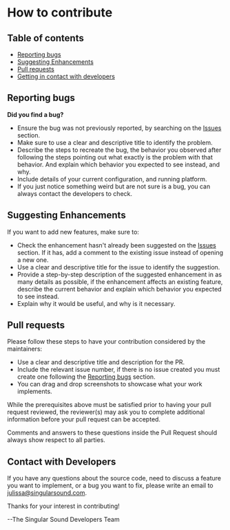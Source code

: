 # How to contribute

## Table of contents

- [Reporting bugs](#reporting-bugs)
- [Suggesting Enhancements](#suggesting-enhancements)
- [Pull requests](#pull-requests)
- [Getting in contact with developers](#contact-with-developers)

## Reporting bugs

**Did you find a bug?**
- Ensure the bug was not previously reported, by searching on the  [Issues](https://github.com/SingularSound/openbbm/issues) section.
- Make sure to use a clear and descriptive title to identify the problem.
- Describe the steps to recreate the bug, the behavior you observed after following the steps pointing out what exactly is the problem with that behavior. And explain which behavior you expected to see instead, and why.
- Include details of your current configuration, and running platform.
- If you just notice something weird but are not sure is a bug, you can always contact the developers to check.

## Suggesting Enhancements

If you want to add new features, make sure to:
   - Check the enhancement hasn't already been suggested on the [Issues](https://github.com/SingularSound/openbbm/issues) section. If it has, add a comment to the existing issue instead of opening a new one.
   - Use a clear and descriptive title for the issue to identify the suggestion.
   - Provide a step-by-step description of the suggested enhancement in as many details as possible, if the enhancement affects an existing feature, describe the current behavior and explain which behavior you expected to see instead.
   - Explain why it would be useful, and why is it necessary.
   
## Pull requests

Please follow these steps to have your contribution considered by the maintainers:
   - Use a clear and descriptive title and description for the PR.
   - Include the relevant issue number, if there is no issue created you must create one following the [Reporting bugs](#reporting-bugs) section.
   - You can drag and drop screenshots to showcase what your work implements.

While the prerequisites above must be satisfied prior to having your pull request reviewed, the reviewer(s) may ask you to complete additional information before your pull request can be accepted. 

Comments and answers to these questions inside the Pull Request should always show respect to all parties.

## Contact with Developers

   If you have any questions about the source code, need to discuss a feature you want to implement, or a bug you want to fix, please write an email to julissa@singularsound.com.
   
   
   
   Thanks for your interest in contributing!
   
   --The Singular Sound Developers Team
